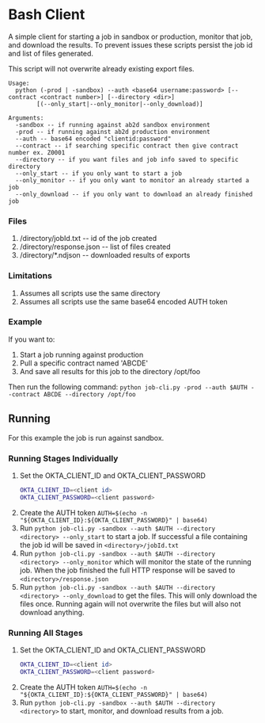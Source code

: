 # Bash Client

A simple client for starting a job in sandbox or production, monitor that job,
and download the results. To prevent issues these scripts persist the job
id and list of files generated.

This script will not overwrite already existing export files.

```
Usage: 
  python (-prod | -sandbox) --auth <base64 username:password> [--contract <contract number>] [--directory <dir>]
        [(--only_start|--only_monitor|--only_download)]

Arguments:
  -sandbox -- if running against ab2d sandbox environment
  -prod -- if running against ab2d production environment
  --auth -- base64 encoded "clientid:password"
  --contract -- if searching specific contract then give contract number ex. Z0001
  --directory -- if you want files and job info saved to specific directory
  --only_start -- if you only want to start a job
  --only_monitor -- if you only want to monitor an already started a job
  --only_download -- if you only want to download an already finished job
```

### Files

1. /directory/jobId.txt -- id of the job created
2. /directory/response.json -- list of files created 
3. /directory/*.ndjson -- downloaded results of exports 

### Limitations

1. Assumes all scripts use the same directory
2. Assumes all scripts use the same base64 encoded AUTH token

### Example

If you want to:
1. Start a job running against production
2. Pull a specific contract named 'ABCDE'
3. And save all results for this job to the directory /opt/foo

Then run the following command: 
`python job-cli.py -prod --auth $AUTH --contract ABCDE --directory /opt/foo`


## Running

For this example the job is run against sandbox.

### Running Stages Individually

1. Set the OKTA_CLIENT_ID and OKTA_CLIENT_PASSWORD
   ```bash
   OKTA_CLIENT_ID=<client id>
   OKTA_CLIENT_PASSWORD=<client password>
   ```
1. Create the AUTH token `AUTH=$(echo -n "${OKTA_CLIENT_ID}:${OKTA_CLIENT_PASSWORD}" | base64)`
1. Run `python job-cli.py -sandbox --auth $AUTH --directory <directory> --only_start` to start a job.
If successful a file containing the job id will be saved in `<directory>/jobId.txt`
1. Run `python job-cli.py -sandbox --auth $AUTH --directory <directory> --only_monitor` which will monitor
the state of the running job. When the job finished the full HTTP response will be saved to `<directory>/response.json`
1. Run `python job-cli.py -sandbox --auth $AUTH --directory <directory> --only_download` to get the files.
This will only download the files once. Running again will not overwrite the files but will also not download anything.

### Running All Stages
1. Set the OKTA_CLIENT_ID and OKTA_CLIENT_PASSWORD
   ```bash
   OKTA_CLIENT_ID=<client id>
   OKTA_CLIENT_PASSWORD=<client password>
   ```
2. Create the AUTH token `AUTH=$(echo -n "${OKTA_CLIENT_ID}:${OKTA_CLIENT_PASSWORD}" | base64)`
3. Run `python job-cli.py -sandbox --auth $AUTH --directory <directory>`
to start, monitor, and download results from a job.
